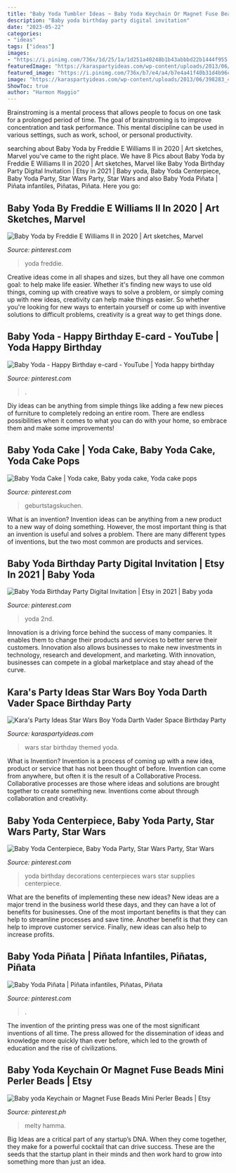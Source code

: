 ```yaml
---
title: "Baby Yoda Tumbler Ideas ~ Baby Yoda Keychain Or Magnet Fuse Beads Mini Perler Beads"
description: "Baby yoda birthday party digital invitation"
date: "2023-05-22"
categories:
- "ideas"
tags: ["ideas"]
images:
- "https://i.pinimg.com/736x/1d/25/1a/1d251a40248b1b43abbbd22b1444f955.jpg"
featuredImage: "https://karaspartyideas.com/wp-content/uploads/2013/06/398283_410120015678725_1908081287_n_600x919.jpg"
featured_image: "https://i.pinimg.com/736x/b7/e4/a4/b7e4a41f40b31d4b96c6f9958d52c056.jpg"
image: "https://karaspartyideas.com/wp-content/uploads/2013/06/398283_410120015678725_1908081287_n_600x919.jpg"
ShowToc: true
author: "Harmon Maggio"
---
```



Brainstroming is a mental process that allows people to focus on one task for a prolonged period of time. The goal of brainstroming is to improve concentration and task performance. This mental discipline can be used in various settings, such as work, school, or personal productivity.

	

		
searching about Baby Yoda by Freddie E Williams II in 2020 | Art sketches, Marvel you've came to the right place. We have 8 Pics about Baby Yoda by Freddie E Williams II in 2020 | Art sketches, Marvel like Baby Yoda Birthday Party Digital Invitation | Etsy in 2021 | Baby yoda, Baby Yoda Centerpiece, Baby Yoda Party, Star Wars Party, Star Wars and also Baby Yoda Piñata | Piñata infantiles, Piñatas, Piñata. Here you go:
		
    
## Baby Yoda By Freddie E Williams II In 2020 | Art Sketches, Marvel

<img loading=lazy src="https://i.pinimg.com/736x/b7/e4/a4/b7e4a41f40b31d4b96c6f9958d52c056.jpg" onerror="this.onerror=null;this.src='https://tse2.mm.bing.net/th?id=OIP.rXsU_NVoYYuoXXoul6AtoQHaLS&amp;pid=15.1';" alt="Baby Yoda by Freddie E Williams II in 2020 | Art sketches, Marvel">

_Source: pinterest.com_

>yoda freddie. 

	

Creative ideas come in all shapes and sizes, but they all have one common goal: to help make life easier. Whether it's finding new ways to use old things, coming up with creative ways to solve a problem, or simply coming up with new ideas, creativity can help make things easier. So whether you're looking for new ways to entertain yourself or come up with inventive solutions to difficult problems, creativity is a great way to get things done.

    
## Baby Yoda - Happy Birthday E-card - YouTube | Yoda Happy Birthday

<img loading=lazy src="https://i.pinimg.com/736x/2b/f0/0a/2bf00a5c4faf5622b57103aab9cdb5d2.jpg" onerror="this.onerror=null;this.src='https://tse2.mm.bing.net/th?id=OIP.e-_rTenq3OiFr0PGiQtdPAHaFj&amp;pid=15.1';" alt="Baby Yoda - Happy Birthday e-card - YouTube | Yoda happy birthday">

_Source: pinterest.com_

>. 

	

Diy ideas can be anything from simple things like adding a few new pieces of furniture to completely redoing an entire room. There are endless possibilities when it comes to what you can do with your home, so embrace them and make some improvements!

    
## Baby Yoda Cake | Yoda Cake, Baby Yoda Cake, Yoda Cake Pops

<img loading=lazy src="https://i.pinimg.com/736x/e6/68/b4/e668b4660b5c60dacfe02f29d5d72d09.jpg" onerror="this.onerror=null;this.src='https://tse4.mm.bing.net/th?id=OIP.kgewiOomjdbwBvra_lAEJgHaHa&amp;pid=15.1';" alt="Baby Yoda Cake | Yoda cake, Baby yoda cake, Yoda cake pops">

_Source: pinterest.com_

>geburtstagskuchen. 

	

What is an invention?
Invention ideas can be anything from a new product to a new way of doing something. However, the most important thing is that an invention is useful and solves a problem. There are many different types of inventions, but the two most common are products and services.

    
## Baby Yoda Birthday Party Digital Invitation | Etsy In 2021 | Baby Yoda

<img loading=lazy src="https://i.pinimg.com/736x/1d/25/1a/1d251a40248b1b43abbbd22b1444f955.jpg" onerror="this.onerror=null;this.src='https://tse2.mm.bing.net/th?id=OIP.uCxmLC5jLOr7XsMeKGirpAHaKX&amp;pid=15.1';" alt="Baby Yoda Birthday Party Digital Invitation | Etsy in 2021 | Baby yoda">

_Source: pinterest.com_

>yoda 2nd. 

	

Innovation is a driving force behind the success of many companies. It enables them to change their products and services to better serve their customers. Innovation also allows businesses to make new investments in technology, research and development, and marketing. With innovation, businesses can compete in a global marketplace and stay ahead of the curve.

    
## Kara&#039;s Party Ideas Star Wars Boy Yoda Darth Vader Space Birthday Party

<img loading=lazy src="https://karaspartyideas.com/wp-content/uploads/2013/06/398283_410120015678725_1908081287_n_600x919.jpg" onerror="this.onerror=null;this.src='https://tse4.mm.bing.net/th?id=OIP.AA7swk___61f4qbCV0fMcwHaLW&amp;pid=15.1';" alt="Kara&#039;s Party Ideas Star Wars Boy Yoda Darth Vader Space Birthday Party">

_Source: karaspartyideas.com_

>wars star birthday themed yoda. 

	

What is Invention?
Invention is a process of coming up with a new idea, product or service that has not been thought of before. Invention can come from anywhere, but often it is the result of a Collaborative Process. Collaborative processes are those where ideas and solutions are brought together to create something new. Inventions come about through collaboration and creativity.

    
## Baby Yoda Centerpiece, Baby Yoda Party, Star Wars Party, Star Wars

<img loading=lazy src="https://i.pinimg.com/736x/0b/a5/c8/0ba5c840df7c93b32e0606e9a7db3272.jpg" onerror="this.onerror=null;this.src='https://tse3.mm.bing.net/th?id=OIP.T34rjRAcuUOUtd627oWrVgHaHa&amp;pid=15.1';" alt="Baby Yoda Centerpiece, Baby Yoda Party, Star Wars Party, Star Wars">

_Source: pinterest.com_

>yoda birthday decorations centerpieces wars star supplies centerpiece. 

	

What are the benefits of implementing these new ideas?
New ideas are a major trend in the business world these days, and they can have a lot of benefits for businesses. One of the most important benefits is that they can help to streamline processes and save time. Another benefit is that they can help to improve customer service. Finally, new ideas can also help to increase profits.

    
## Baby Yoda Piñata | Piñata Infantiles, Piñatas, Piñata

<img loading=lazy src="https://i.pinimg.com/736x/fe/23/e2/fe23e2bc6b58ebfc223f722c3bf62918.jpg" onerror="this.onerror=null;this.src='https://tse4.mm.bing.net/th?id=OIP.XvcbxbXAf6L96GU9Gbm1TgHaJ4&amp;pid=15.1';" alt="Baby Yoda Piñata | Piñata infantiles, Piñatas, Piñata">

_Source: pinterest.com_

>. 

	

The invention of the printing press was one of the most significant inventions of all time. The press allowed for the dissemination of ideas and knowledge more quickly than ever before, which led to the growth of education and the rise of civilizations.

    
## Baby Yoda Keychain Or Magnet Fuse Beads Mini Perler Beads | Etsy

<img loading=lazy src="https://i.pinimg.com/736x/bb/1c/fe/bb1cfed7a8ae60f37eadcca2c957504d.jpg" onerror="this.onerror=null;this.src='https://tse1.mm.bing.net/th?id=OIP.jzNMIWEb4fFhhgLT_xE2ggHaHa&amp;pid=15.1';" alt="Baby yoda Keychain or Magnet Fuse Beads Mini Perler Beads | Etsy">

_Source: pinterest.ph_

>melty hamma. 

	

Big Ideas are a critical part of any startup’s DNA. When they come together, they make for a powerful cocktail that can drive success. These are the seeds that the startup plant in their minds and then work hard to grow into something more than just an idea. 

